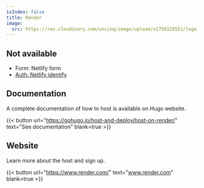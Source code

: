 ```yaml
---
isIndex: false
title: Render
image:
  src: https://res.cloudinary.com/uncinq/image/upload/v1758128551/logo-render_kqedol.svg
---
```

## Not available

- Form: Netlify form
- [Auth: Netlify identify](/docs/getting-started/auth/netlify/)

## Documentation

A complete documentation of how to host is available on Hugo website.

{{< button url="https://gohugo.io/host-and-deploy/host-on-render/" text="See documentation" blank=true >}}

## Website

Learn more about the host and sign up.

{{< button url="https://www.render.com/" text="www.render.com" blank=true >}}
